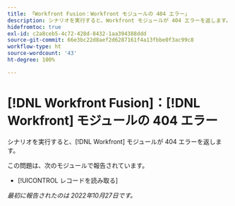 ```yaml
---
title: 「Workfront Fusion：Workfront モジュールの 404 エラー」
description: シナリオを実行すると、Workfront モジュールが 404 エラーを返します。
hidefromtoc: true
exl-id: c2a8ceb5-4c72-428d-8432-1aa394388ddd
source-git-commit: 66e3bc22d8aef2d6287161f4a13fbbe0f3ac99c8
workflow-type: ht
source-wordcount: '43'
ht-degree: 100%

---
```


# [!DNL Workfront Fusion]：[!DNL Workfront] モジュールの 404 エラー

シナリオを実行すると、[!DNL Workfront] モジュールが 404 エラーを返します。

この問題は、次のモジュールで報告されています。

* [!UICONTROL レコードを読み取る]

_最初に報告されたのは 2022年10月27日です。_

